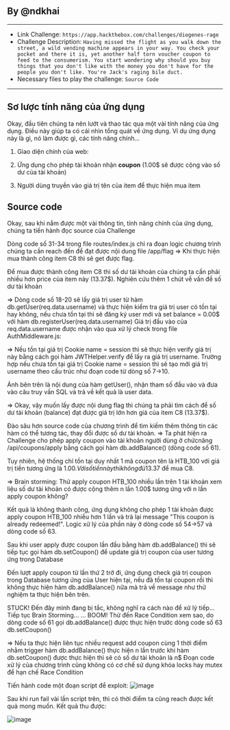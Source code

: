 ## By @ndkhai
***
* Link Challenge: `https://app.hackthebox.com/challenges/diogenes-rage`
* Challenge Description: `Having missed the flight as you walk down the street, a wild vending machine appears in your way. You check your pocket and there it is, yet another half torn voucher coupon to feed to the consumerism. You start wondering why should you buy things that you don't like with the money you don't have for the people you don't like. You're Jack's raging bile duct.`
* Necessary files to play the challenge: `Source Code`
***
## Sơ lược tính năng của ứng dụng

Okay, đầu tiên chúng ta nên lướt và thao tác qua một vài tính năng của ứng dụng. Điều này giúp ta có cái nhìn tổng quát về ứng dụng. Ví dụ ứng dụng này là gì, nó làm được gì, các tính năng chính...

1. Giao diện chính của web:



2. Ứng dụng cho phép tài khoản nhận **coupon** (1.00$ sẽ được cộng vào số dư của tài khoản)

3. Người dùng truyền vào giá trị tên của item để thực hiện mua item

## Source code
Okay, sau khi nắm được một vài thông tin, tính năng chính của ứng dụng, chúng ta tiến hành đọc source của Challenge

Dòng code số 31-34 trong file routes/index.js chỉ ra đoạn logic chương trình chúng ta cần reach đến để đạt được nội dung file /app/flag => Khi thực hiện mua thành công item C8 thì sẽ get được flag.


Để mua được thành công item C8 thì số dư tài khoản của chúng ta cần phải nhiều hơn price của item này (13.37$). Nghiên cứu thêm 1 chút về vấn đề số dư tài khoản 

=> Dòng code số 18-20 sẽ lấy giá trị user từ hàm db.getUser(req.data.username) và thực hiện kiểm tra giá trị user có tồn tại hay không, nếu chưa tồn tại thì sẽ đăng ký user mới và set balance = 0.00$ với hàm db.registerUser(req.data.username)
Giá trị đầu vào của req.data.username được nhận vào qua xử lý check trong file AuthMiddleware.js:

=> Nếu tồn tại giá trị Cookie name = session thì sẽ thực hiện verify giá trị này bằng cách gọi hàm JWTHelper.verify để lấy ra giá trị username. Trường hợp nếu chưa tồn tại giá trị Cookie name = session thì sẽ tạo mới giá trị username theo cấu trúc như đoạn code từ dòng số 7->10.

Ảnh bên trên là nội dung của hàm getUser(), nhận tham số đầu vào và đưa vào câu truy vấn SQL và trả về kết quả là user data.

=> Okay, vậy muốn lấy được nội dung flag thì chúng ta phải tìm cách để số dư tài khoản (balance) đạt được giá trị lớn hơn giá của item C8 (13.37$).

Đào sâu hơn source code của chương trình để tìm kiếm thêm thông tin các hàm có thể tương tác, thay đổi được số dư tài khoản. => Ta phát hiện ra Challenge cho phép apply coupon vào tài khoản người dùng ở chứcnăng /api/coupons/apply bằng cách gọi hàm db.addBalance() (dòng code số 61). 

Tuy nhiên, hệ thống chỉ tồn tại duy nhất 1 mã coupon tên là HTB_100 với giá trị tiền tương ứng là 1.00$. Với số tiền này thì không đủ 13.37$ để mua C8.


=> Brain storming:  Thử apply coupon HTB_100 nhiều lần trên 1 tài khoản xem liệu số dư tài khoản có được cộng thêm n lần 1.00$ tương ứng với n lần apply coupon không?

Kết quả là không thành công, ứng dụng không cho phép 1 tài khoản được apply coupon HTB_100 nhiều hơn 1 lần và trả lại message "This coupon is already redeemed!".
Logic xử lý của phần này ở dòng code số 54->57 và dòng code số 63.

Sau khi user apply được coupon lần đầu bằng hàm db.addBalance() thì sẽ tiếp tục gọi hàm db.setCoupon() để update giá trị coupon của user tương ứng trong Database

Đến lượt apply coupon từ lần thứ 2 trở đi, ứng dụng check giá trị coupon trong Database tương ứng của User hiện tại, nếu đã tồn tại coupon rồi thì không thực hiện hàm db.addBalance() nữa mà trả về message như thử nghiệm ta thực hiện bên trên.

STUCK! Đến đây mình đang bị tắc, không nghĩ ra cách nào để xử lý tiếp... Tiếp tục Brain Storming...
...
BOOM! Thử đến Race Condition xem sao, do dòng code số 61 gọi db.addBalance() được thực hiện trước dòng code số 63 db.setCoupon()

=> Nếu ta thực hiện liên tục nhiều request add coupon cùng 1 thời điểm nhằm trigger hàm db.addBalance() thực hiện n lần trước khi hàm db.setCoupon() được thực hiện thì sẽ có số dư tài khoản là n$
Đoạn code xử lý của chương trình cũng không có cơ chế sử dụng khóa locks hay mutex để hạn chế Race Condition

Tiến hành code một đoạn script để exploit:
 ![image](https://github.com/nguyenkhai98/writeup/assets/51147179/e1172788-4bb3-4143-91fd-53abd3c5aea0)

Sau khi run fail vài lần script trên, thì có thời điểm ta cũng reach được kết quả mong muốn. Kết quả thu được:


![image](https://github.com/nguyenkhai98/writeup/assets/51147179/b1fde000-a227-4195-9f87-d695d65ff79f)

